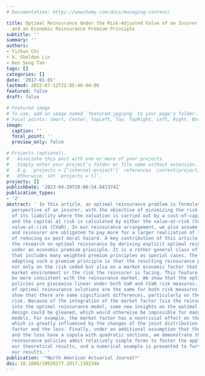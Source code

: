 ```yaml
---
# Documentation: https://wowchemy.com/docs/managing-content/

title: Optimal Reinsurance Under the Risk-Adjusted Value of an Insurer’s Liability
  and an Economic Reinsurance Premium Principle
subtitle: ''
summary: ''
authors:
- Yichun Chi
- X. Sheldon Lin
- Ken Seng Tan
tags: []
categories: []
date: '2017-01-01'
lastmod: 2022-07-12T22:05:46-04:00
featured: false
draft: false

# Featured image
# To use, add an image named `featured.jpg/png` to your page's folder.
# Focal points: Smart, Center, TopLeft, Top, TopRight, Left, Right, BottomLeft, Bottom, BottomRight.
image:
  caption: ''
  focal_point: ''
  preview_only: false

# Projects (optional).
#   Associate this post with one or more of your projects.
#   Simply enter your project's folder or file name without extension.
#   E.g. `projects = ["internal-project"]` references `content/project/deep-learning/index.md`.
#   Otherwise, set `projects = []`.
projects: []
publishDate: '2023-04-20T20:06:54.841374Z'
publication_types:
- '2'
abstract: ' In this article, an optimal reinsurance problem is formulated from the
  perspective of an insurer, with the objective of minimizing the risk-adjusted value
  of its liability where the valuation is carried out by a cost-of-capital approach
  and the capital at risk is calculated by either the value-at-risk (VaR) or conditional
  value-at-risk (CVaR). In our reinsurance arrangement, we also assume that both insurer
  and reinsurer are obligated to pay more for a larger realization of loss as a way
  of reducing ex post moral hazard. A key contribution of this article is to expand
  the research on optimal reinsurance by deriving explicit optimal reinsurance solutions
  under an economic premium principle. It is a rather general class of premium principles
  that includes many weighted premium principles as special cases. The advantage of
  adopting such a premium principle is that the resulting reinsurance premium depends
  not only on the risk ceded but also on a market economic factor that reflects the
  market environment or the risk the reinsurer is facing. This feature appears to
  be more consistent with the reinsurance market. We show that the optimal reinsurance
  policies are piecewise linear under both VaR and CVaR risk measures. While the structures
  of optimal reinsurance solutions are the same for both risk measures, we also formally
  show that there are some significant differences, particularly on the managing tail
  risk. Because of the integration of the market factor (via the reinsurance pricing)
  into the optimal reinsurance model, some new insights on the optimal reinsurance
  design could be gleaned, which would otherwise be impossible for many of the existing
  models. For example, the market factor has a nontrivial effect on the optimal reinsurance,
  which is greatly influenced by the changes of the joint distribution of the market
  factor and the loss. Finally, under an additional assumption that the market factor
  and the loss have a copula with quadratic sections, we demonstrate that the optimal
  reinsurance policies admit relatively simple forms to foster the applicability of
  our theoretical results, and a numerical example is presented to further highlight
  our results. '
publication: '*North American Actuarial Journal*'
doi: 10.1080/10920277.2017.1302346
---
```

